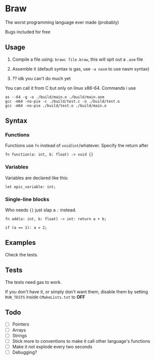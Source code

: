 # Braw
The worst programming language ever made (probably)

Bugs included for free

## Usage
1. Compile a file using: ```brawc file.braw```, this will spit out a `.asm` file

2. Assemble it (default syntax is gas, use ```-a nasm``` to use nasm syntax)

3. ?? idk you can't do much yet

You can call it from C but only on linux x86-64. Commands i use

```
as --64 -g -o ./build/main.o ./build/main.asm
gcc -m64 -no-pie -c ./build/test.c -o ./build/test.o
gcc -m64 -no-pie ./build/test.o ./build/main.o
```

## Syntax

### Functions
Functions use `fn` instead of `void`/`int`/whatever. Specify the return after
```braw
fn function(a: int, b: float) -> void {}
```

### Variables
Variables are declared like this:
```braw
let epic_variable: int;
```

### Single-line blocks
Who needs `{}` just slap a `:` instead.
```braw
fn add(a: int, b: float) -> int: return a + b;

if (a == 1): a = 2;
```

## Examples
Check the tests.

## Tests
The tests need gas to work.

If you don't have it, or simply don't want them, disable them by setting ```RUN_TESTS``` inside ```CMakeLists.txt``` to **OFF**

## Todo

- [ ] Pointers
- [ ] Arrays
- [ ] Strings
- [ ] Stick more to conventions to make it call other language's functions
- [ ] Make it not explode every two seconds
- [ ] Debugging?
